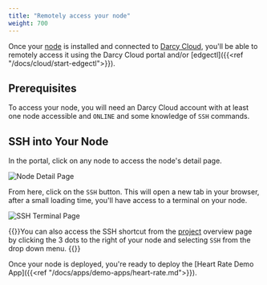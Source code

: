 ```yaml
---
title: "Remotely access your node"
weight: 700
---
```


Once your [node](../cloud/adding-nodes/_index.md) is installed and connected to [Darcy Cloud](../cloud/start-portal.md), you'll be able to remotely access it using
the Darcy Cloud portal and/or [edgectl]({{<ref "/docs/cloud/start-edgectl">}}).

## Prerequisites

To access your node, you will need an Darcy Cloud account with at least one node accessible
and `ONLINE` and some knowledge of `SSH` commands.

## SSH into Your Node

In the portal, click on any node to access the node's detail page.

![Node Detail Page](/images/7done.png)

From here, click on the `SSH` button. This will open a new tab in your browser, after a small
loading time, you'll have access to a terminal on your node.

![SSH Terminal Page](</images/Screen Shot 2022-04-08 at 1.36.50 PM.png>)

{{<alert>}}You can also access the SSH shortcut from the [project](../more/terminology.md#project) overview page by
clicking the 3 dots to the right of your node and selecting `SSH` from the drop down menu.
{{</alert>}}

Once your node is deployed, you're ready to deploy
the [Heart Rate Demo App]({{<ref "/docs/apps/demo-apps/heart-rate.md">}}).
